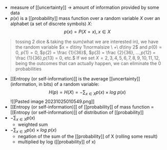 - measure of [[uncertainty]] $\rightarrow$ amount of information provided by some data
- $p(x)$ is a [[probability]] mass function over a random variable $X$ over an alphabet (a set of discrete symbols) $X$:
$$p(x)=P(X=x),x\in X$$
>	tossing 2 dice & taking the sum(what we are interested in), we have the random variable $x = d\tiny 1\normalsize \ +\ d\tiny 2$ and
>		$p(0) = 0$,
>		$p(1) = 0$,
>		$p(2) = \frac {1}{36}$,
>		$p(3) = \frac {2}{36}, ...,p(12) = \frac {1}{36},p(13) = 0, etc.$
>	If we set $X = {2,3,4,5,6,7,8,9,10,11,12}$, being the outcomes that can actually happen, we can eliminate the 0 probabilities

- [[Entropy (or self-information)]] is the average [[uncertainty]] (information, in bits) of a random variable:
$$H(p) = H(X) = -\displaystyle\sum_{x\in X}p(x)\times log \ p(x)$$
![[Pasted image 20231025010549.png]]
- [[Entropy (or self-information)]] of [[probability]] of mass function = [[Entropy (or self-information)]] of distribution of [[probability]]
- $-\displaystyle\sum_{x\in X}p(x)$
	- weighted sum
- $-\displaystyle\sum_{x\in X}p(x)\times log \ p(x)$
	- negation of the sum of the [[probability]] of X (rolling some result) 
	- multiplied by log ([[probability]] of x)

